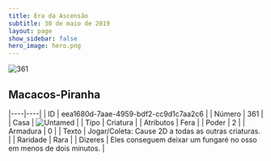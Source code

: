 ```yaml
---
title: Era da Ascensão
subtitle: 30 de maio de 2019
layout: page
show_sidebar: false
hero_image: hero.png
---
```


![361](https://cdn.keyforgegame.com/media/card_front/pt/435_361_96PVH285JHJF_pt.png)

## Macacos-Piranha

|----|----|
| ID | eea1680d-7aae-4959-bdf2-cc9d1c7aa2c6 |
| Número | 361 |
| Casa | ![Untamed](https://archonarcana.com/images/thumb/b/bd/Untamed.png/22px-Untamed.png "Indomados") |
| Tipo | Criatura |
| Atributos | Fera |
| Poder | 2 |
| Armadura | 0 |
| Texto | Jogar/Coleta: Cause 2D a todas as outras criaturas. |
| Raridade | Rara |
| Dizeres | Eles conseguem deixar um fungaré no osso em menos de dois minutos. |
